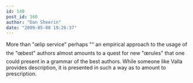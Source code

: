 ```yaml
---
id: 140
post_id: 160
author: "Dan Sheerin"
date: "2009-05-08 19:26:37"
---
```

More than "œlip service" perhaps "“ an empirical approach to the usage of the "œbest" authors almost amounts to a quest for new "œrules" that one could present in a grammar of the best authors. While someone like Valla provides description, it is presented in such a way as to amount to prescription.
